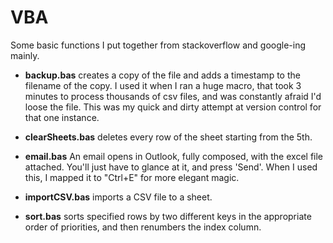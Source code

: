 # VBA

Some basic functions I put together from stackoverflow and google-ing mainly.

- **backup.bas** creates a copy of the file and adds a timestamp to the filename of the copy. I used it when I ran a huge macro, that took 3 minutes to process thousands of csv files, and was constantly afraid I'd loose the file. This was my quick and dirty attempt at version control for that one instance.

- **clearSheets.bas** deletes every row of the sheet starting from the 5th.

- **email.bas** An email opens in Outlook, fully composed, with the excel file attached. You'll just have to glance at it, and press 'Send'. When I used this, I mapped it to "Ctrl+E" for more elegant magic.

- **importCSV.bas** imports a CSV file to a sheet.

- **sort.bas** sorts specified rows by two different keys in the appropriate order of priorities, and then renumbers the index column.
